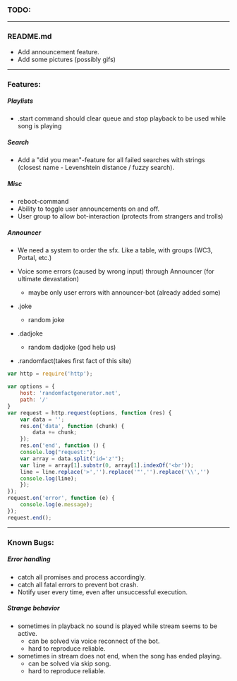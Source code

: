 ### **TODO:** ###

---

### README.md ###
- Add announcement feature.
- Add some pictures (possibly gifs)

---

### Features: ###

##### Playlists #####
- .start command should clear queue and stop playback to be used while song is playing

##### Search #####
- Add a "did you mean"-feature for all failed searches with strings (closest name - Levenshtein distance / fuzzy search).

##### Misc #####
- reboot-command
- Ability to toggle user announcements on and off.
- User group to allow bot-interaction (protects from strangers and trolls)

##### Announcer #####

- We need a system to order the sfx. Like a table, with groups (WC3, Portal, etc.)

- Voice some errors (caused by wrong input) through Announcer (for ultimate devastation)
    - maybe only user errors with announcer-bot (already added some)

- .joke
	- random joke

- .dadjoke
	- random dadjoke (god help us)

- .randomfact(takes first fact of this site)

```js
var http = require('http');

var options = {
    host: 'randomfactgenerator.net',
    path: '/'
}
var request = http.request(options, function (res) {
    var data = '';
    res.on('data', function (chunk) {
        data += chunk;
    });
    res.on('end', function () {
    console.log("request:");
    var array = data.split("id='z'");
    var line = array[1].substr(0, array[1].indexOf('<br'));
    line = line.replace('>','').replace('"','').replace('\\','')
    console.log(line);
    });
});
request.on('error', function (e) {
    console.log(e.message);
});
request.end();
```

---

### Known Bugs: ###

##### Error handling #####
- catch all promises and process accordingly.
- catch all fatal errors to prevent bot crash.
- Notify user every time, even after unsuccessful execution.

##### Strange behavior #####
- sometimes in playback no sound is played while stream seems to be active.
	- can be solved via voice reconnect of the bot.
	- hard to reproduce reliable.
- sometimes in stream does not end, when the song has ended playing.
	- can be solved via skip song.
	- hard to reproduce reliable.

